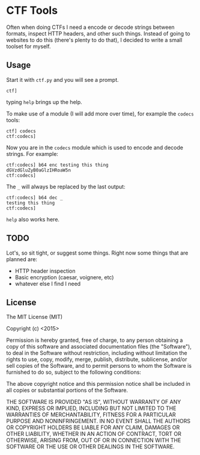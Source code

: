 CTF Tools
=========

Often when doing CTFs I need a encode or decode strings between formats,
inspect HTTP headers, and other such things. Instead of going to websites
to do this (there's plenty to do that), I decided to write a small
toolset for myself. 

Usage
-----

Start it with `ctf.py` and you will see a prompt.

    ctf] 

 typing `help` brings up the help. 

 To make use of a module (I will add more over time), for example the `codecs`
 tools:

    ctf] codecs
    ctf:codecs] 

 Now you are in the `codecs` module which is used to encode and decode
 strings. For example:

    ctf:codecs] b64 enc testing this thing
    dGVzdGluZyB0aGlzIHRoaW5n
    ctf:codecs]

The `_` will always be replaced by the last output:

    ctf:codecs] b64 dec _
    testing this thing
    ctf:codecs]

 `help` also works here.

TODO
----

Lot's, so sit tight, or suggest some things. Right now some things that
are planned are:

* HTTP header inspection
* Basic encryption (caesar, voignere, etc)
* whatever else I find I need

License
-------

The MIT License (MIT)

Copyright (c) <2015> <Sven Steinbauer>

Permission is hereby granted, free of charge, to any person obtaining a copy
of this software and associated documentation files (the "Software"), to deal
in the Software without restriction, including without limitation the rights
to use, copy, modify, merge, publish, distribute, sublicense, and/or sell
copies of the Software, and to permit persons to whom the Software is
furnished to do so, subject to the following conditions:

The above copyright notice and this permission notice shall be included in
all copies or substantial portions of the Software.

THE SOFTWARE IS PROVIDED "AS IS", WITHOUT WARRANTY OF ANY KIND, EXPRESS OR
IMPLIED, INCLUDING BUT NOT LIMITED TO THE WARRANTIES OF MERCHANTABILITY,
FITNESS FOR A PARTICULAR PURPOSE AND NONINFRINGEMENT. IN NO EVENT SHALL THE
AUTHORS OR COPYRIGHT HOLDERS BE LIABLE FOR ANY CLAIM, DAMAGES OR OTHER
LIABILITY, WHETHER IN AN ACTION OF CONTRACT, TORT OR OTHERWISE, ARISING FROM,
OUT OF OR IN CONNECTION WITH THE SOFTWARE OR THE USE OR OTHER DEALINGS IN
THE SOFTWARE.
